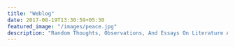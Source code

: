 ```yaml
---
title: "Weblog"
date: 2017-08-19T13:30:59+05:30
featured_image: "/images/peace.jpg"
description: "Random Thoughts, Observations, And Essays On Literature And Mythology."
---
```

